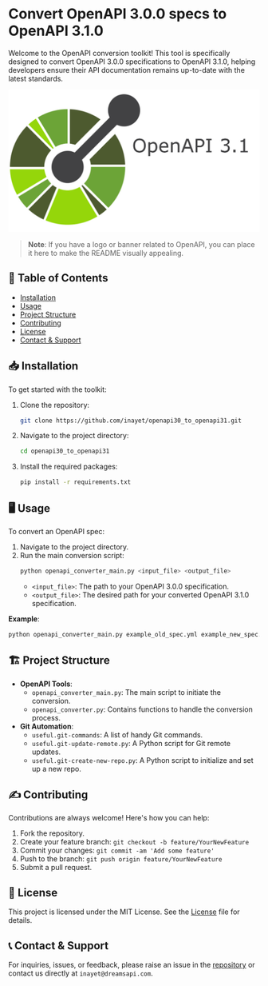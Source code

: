 # Convert OpenAPI 3.0.0 specs to OpenAPI 3.1.0

Welcome to the OpenAPI conversion toolkit! This tool is specifically designed to convert OpenAPI 3.0.0 specifications to OpenAPI 3.1.0, helping developers ensure their API documentation remains up-to-date with the latest standards.

![OpenAPI Logo](assets/openapi3p1.jpg) 
> **Note**: If you have a logo or banner related to OpenAPI, you can place it here to make the README visually appealing.

## 📌 Table of Contents

- [Installation](#installation)
- [Usage](#usage)
- [Project Structure](#project-structure)
- [Contributing](#contributing)
- [License](#license)
- [Contact & Support](#contact--support)

## 📥 Installation

To get started with the toolkit:

1. Clone the repository:
   ```bash
   git clone https://github.com/inayet/openapi30_to_openapi31.git
   ```
2. Navigate to the project directory:
   ```bash
   cd openapi30_to_openapi31
   ```
3. Install the required packages:
   ```bash
   pip install -r requirements.txt
   ```

## 🖥️ Usage

To convert an OpenAPI spec:

1. Navigate to the project directory.
2. Run the main conversion script:
   ```bash
   python openapi_converter_main.py <input_file> <output_file>
   ```
   - `<input_file>`: The path to your OpenAPI 3.0.0 specification.
   - `<output_file>`: The desired path for your converted OpenAPI 3.1.0 specification. 

**Example**:
```bash
python openapi_converter_main.py example_old_spec.yml example_new_spec.yml
```

## 🏗 Project Structure

- **OpenAPI Tools**:
  - `openapi_converter_main.py`: The main script to initiate the conversion.
  - `openapi_converter.py`: Contains functions to handle the conversion process.
- **Git Automation**:
  - `useful.git-commands`: A list of handy Git commands.
  - `useful.git-update-remote.py`: A Python script for Git remote updates.
  - `useful.git-create-new-repo.py`: A Python script to initialize and set up a new repo.

## ✍️ Contributing

Contributions are always welcome! Here's how you can help:

1. Fork the repository.
2. Create your feature branch: `git checkout -b feature/YourNewFeature`
3. Commit your changes: `git commit -am 'Add some feature'`
4. Push to the branch: `git push origin feature/YourNewFeature`
5. Submit a pull request.

## 📜 License

This project is licensed under the MIT License. See the [License](./License) file for details.

## 📞 Contact & Support

For inquiries, issues, or feedback, please raise an issue in the [repository](https://github.com/inayet/openapi30_to_openapi31/issues) or contact us directly at `inayet@dreamsapi.com`.
